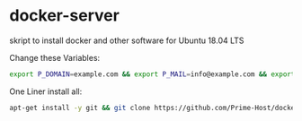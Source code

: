 # docker-server
skript to install docker and other software for Ubuntu 18.04 LTS


Change these Variables:
```bash
export P_DOMAIN=example.com && export P_MAIL=info@example.com && export P_PASSWORD="MyAwesomePassword"
```

One Liner install all:
```bash
apt-get install -y git && git clone https://github.com/Prime-Host/docker-server.git && cd docker-server && chmod +x install.sh && bash install.sh
```
